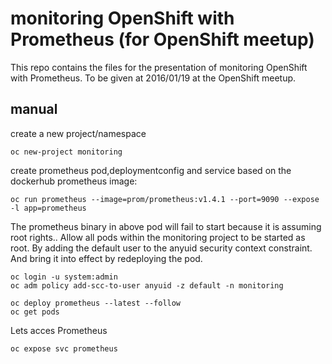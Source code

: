 # monitoring OpenShift with Prometheus (for OpenShift meetup)

This repo contains the files for the presentation of monitoring OpenShift with Prometheus.
To be given at 2016/01/19 at the OpenShift meetup.

## manual

create a new project/namespace

```code
oc new-project monitoring
```

create prometheus pod,deploymentconfig and service based on the dockerhub prometheus image:

```code
oc run prometheus --image=prom/prometheus:v1.4.1 --port=9090 --expose -l app=prometheus
```

The prometheus binary in above pod will fail to start because it is assuming root rights.. Allow all pods within the monitoring project
to be started as root. By adding the default user to the anyuid security context constraint. And bring it into effect by redeploying the pod.

```code
oc login -u system:admin
oc adm policy add-scc-to-user anyuid -z default -n monitoring
```
```code
oc deploy prometheus --latest --follow
oc get pods
``` 

Lets acces Prometheus

```code
oc expose svc prometheus
```

